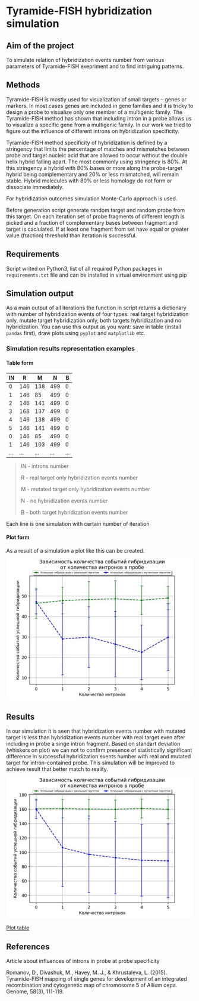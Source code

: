 # Tyramide-FISH hybridization simulation

## Aim of the project

To simulate relation of hybridization events number from various parameters
of Tyramide-FISH exepriment and to find intriguing patterns.

## Methods

Tyramide-FISH is mostly used for visualization of small targets – genes or
markers. In most cases genes are included in gene families and it is tricky
to design a probe to visualize only one member of a multigenic family. The
Tyramide-FISH method has shown that including intron in a probe allows us to
visualize a specific gene from a multigenic family. In our work we tried to
figure out the influence of different introns on hybridization specificity.

Tyramide-FISH method specificity of hybridization is defined by a stringency
that limits the percentage of matches and mismatches between probe and target
nucleic acid that are allowed to occur without the double helix hybrid falling
apart. The most commonly using stringency is 80%. At this stringency a hybrid
with 80% bases or more along the probe-target hybrid being complementary and
20% or less mismatched, will remain stable. Hybrid molecules with 80% or less
homology do not form or dissociate immediately.

For hybridization outcomes simulation Monte-Carlo approach is used.

Before generation script generate random target and random probe from
this target. On each iteration set of probe fragments of different length
is picked and a fraction of complementary bases between fragment and target 
is caclulated. If at least one fragment from set have equal or greater value
(fraction) threshold than iteration is successful.

## Requirements

Script writed on Python3, list of all required Python packages in
`requirements.txt` file and can be installed in virtual environment using pip

## Simulation output

As a main output of all iterations the function in script returns
a dictionary with number of hybridization events of four types: real target
hybridization only, mutate target hybridization only, both targets
hybridization and no hybridization. You can use this output as you want:
save in table (install `pandas` first), draw plots using `pyplot` and
`matplotlib` etc.

### Simulation results representation examples

#### Table form

| IN  | R   | M   | N   | B   |
| --- | --- | --- | --- | --- |
| 0   | 146 | 138 | 499 | 0   |
| 1   | 146 | 85  | 499 | 0   |
| 2   | 146 | 141 | 499 | 0   |
| 3   | 168 | 137 | 499 | 0   |
| 4   | 146 | 138 | 499 | 0   |
| 5   | 146 | 141 | 499 | 0   |
| 0   | 146 | 85  | 499 | 0   |
| 1   | 146 | 103 | 499 | 0   |
| ... | ... | ... | ... | ... |

>IN - introns number
>
>R - real target only hybridization events number
>
>M - mutated target only hybridization events number
>
>N - no hybridization events number
>
>B - both target hybridization events number

Each line is one simulation with certain number of iteration

#### Plot form

As a result of a simulation a plot like this can be created.

![example_plot](example_result/example_plot_thumb.jpeg)

## Results

In our simulation it is seen that hybridization events number with mutated
target is less than hybridization events number with real target even after
including in probe a singe intron fragment. Based on standart deviation
(whiskers on plot) we can not to confirm presence of statistically significant
difference in successful hybridization events number with real and
mutated target for intron-contained probe. This simulation will be improved
to achieve result that better match to reality.

![result_plot](results/result_plot_thumb.jpeg)

[Plot table](results/result_table.tsv)

## References

Article about influences of introns in probe at probe specificity

Romanov, D., Divashuk, M., Havey, M. J., & Khrustaleva, L. (2015).
Tyramide-FISH mapping of single genes for development of an integrated
recombination and cytogenetic map of chromosome 5 of Allium cepa.
Genome, 58(3), 111-119.

